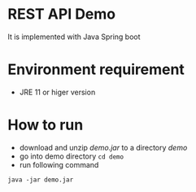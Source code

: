 # REST API Demo
It is implemented with Java Spring boot

# Environment requirement
* JRE 11 or higer version

# How to run
* download and unzip *demo.jar* to a directory *demo*
* go into demo directory `cd demo`
* run following command
```
java -jar demo.jar
```
